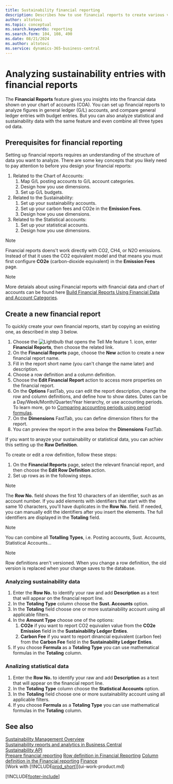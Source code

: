 ```yaml
---
title: Sustainability financial reporting
description: Describes how to use financial reports to create various views and reports for analyzing sustainability performace data.
author: altotovi
ms.topic: conceptual
ms.search.keywords: reporting
ms.search.form: 104, 108, 490
ms.date: 08/21/2024
ms.author: altotovi
ms.service: dynamics-365-business-central
---
```


# Analyzing sustainability entries with financial reports 

The **Financial Reports** feature gives you insights into the financial data shown on your chart of accounts (COA). You can set up financial reports to analyze figures in general ledger (G/L) accounts, and compare general ledger entries with budget entries. But you can also analyze statistical and sustainability data with the same feature and even combine all three types od data.  

## Prerequisites for financial reporting  

Setting up financial reports requires an understanding of the structure of data you want to analyze. There are some key concepts that you likely need to pay attention to before you design your financial reports: 

1. Related to the Chart of Accounts: 
   1. Map G/L posting accounts to G/L account categories. 
   2. Design how you use dimensions.
   3. Set up G/L budgets.  
2. Related to the Sustainability:   
   1. Set up your sustainability accounts. 
   2. Set up your carbon fees and CO2e in the **Emission Fees**.
   3. Design how you use dimensions.  
3. Related to the Statistical accounts: 
   1. Set up your statistical accounts. 
   2. Design how you use dimensions.  

> [!NOTE]
> Financial reports doens't work directly with CO2, CH4, or N2O emissions. Instead of that it uses the CO2 equivalent model and that means you must first configure **CO2e** (carbon-dioxide equivalent) in the **Emission Fees** page.  

> [!NOTE]
> More detaials about using Financial reports with financial data and chart of accounts can be found here [Build Financial Reports Using Financial Data and Account Categories](bi-how-work-account-schedule.md).   

## Create a new financial report  

To quickly create your own financial reports, start by copying an existing one, as described in step 3 below. 

1. Choose the ![Lightbulb that opens the Tell Me feature 1.](media/ui-search/search_small.png "Tell me what you want to do") icon, enter **Financial Reports**, then choose the related link.  
2. On the **Financial Reports** page, choose the **New** action to create a new financial report name.  
3. Fill in the report short name (you can't change the name later) and description.  
4. Choose a row definition and a column definition.   
5. Choose the **Edit Financial Report** action to access more properties on the financial report.  
6. On the **Options** FastTab, you can edit the report description, change the row and column definitions, and define how to show dates. Dates can be a Day/Week/Month/Quarter/Year hierarchy, or use accounting periods. To learn more, go to [Comparing accounting periods using period formulas](bi-column-definitions.md#comparing-accounting-periods-using-period-formulas). 
7. On the **Dimensions** FastTab, you can define dimension filters for the report.  
8. You can preview the report in the area below the **Dimensions** FastTab.   

If you want to anayze your sustainability or statistical data, you can achiev this setting up the **Raw Definition**.  

To create or edit a row definition, follow these steps:

1. On the **Financial Reports** page, select the relevant financial report, and then choose the **Edit Row Definition** action. 
2. Set up rows as in the following steps.  

> [!NOTE]
> The **Row No.** field shows the first 10 characters of an identifier, such as an account number. If you add elements with identifiers that start with the same 10 characters, you'll have duplicates in the **Row No.** field. If needed, you can manually edit the identifiers after you insert the elements. The full identifiers are displayed in the **Totaling** field.

> [!NOTE]
> You can combine all **Totalling Types**, i.e. Posting accounts, Sust. Accounts, Statistical Accounts...

> [!NOTE]
> Row definitions aren't versioned. When you change a row definition, the old version is replaced when your change saves to the database. 

### Analyzing sustainability data  

1. Enter the **Row No.** to identify your raw and add **Description** as a text that will appear on the financial report line. 
2. In the **Totaling Type** column choose the **Sust. Accounts** option.   
3. In the **Totaling** field choose one or more sustainability account using all applicable filters. 
4. In the **Amount Type** choose one of the options:   
   1. **CO2e** if you want to report CO2 equivalen value from the **CO2e Emission** field in the **Sustainability Ledger Enties**. 
   2. **Carbon Fee** if you want to report dinancial equivalent (carbon fee) from the **Carbon Fee** field in the **Sustainability Ledger Enties**. 
5. If you choose **Formula** as a **Totaling Type** you can use mathematical formulas in the **Totaling** column.  

### Analizing statistical data

1. Enter the **Row No.** to identify your raw and add **Description** as a text that will appear on the financial report line. 
2. In the **Totaling Type** column choose the **Statistical Accounts** option.   
3. In the **Totaling** field choose one or more sustainability account using all applicable filters. 
4. If you choose **Formula** as a **Totaling Type** you can use mathematical formulas in the **Totaling** column.  

## See also

[Sustainability Management Overview](finance-manage-sustainability.md)    
[Sustainability reports and analytics in Business Central](sustainability-reports.md)   
[Sustainability API](/dynamics365/business-central/dev-itpro/api-sustainability/sustainability-api?toc=/dynamics365/business-central/toc.json)    
[Prepare financial reporting](bi-how-work-account-schedule.md)
[Row definition in Financial Reporting](bi-row-definitions.md)
[Column definition in the Financial reporting](bi-column-definitions.md)
[Finance](finance.md)    
[Work with [!INCLUDE[prod_short](includes/prod_short.md)]](ui-work-product.md)    

[!INCLUDE[footer-include](includes/footer-banner.md)]
